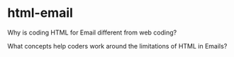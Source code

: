 # html-email

Why is coding HTML for Email different from web coding?


What concepts help coders work around the limitations of HTML in Emails?
